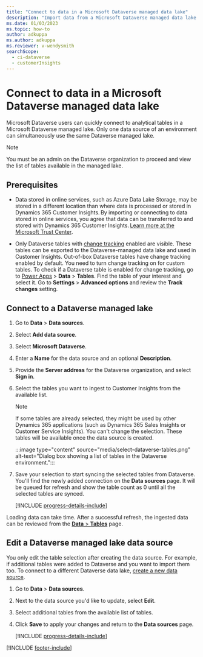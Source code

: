 ```yaml
---
title: "Connect to data in a Microsoft Dataverse managed data lake"
description: "Import data from a Microsoft Dataverse managed data lake."
ms.date: 01/03/2023
ms.topic: how-to
author: adkuppa
ms.author: adkuppa
ms.reviewer: v-wendysmith
searchScope: 
  - ci-dataverse
  - customerInsights
---
```


# Connect to data in a Microsoft Dataverse managed data lake

Microsoft Dataverse users can quickly connect to analytical tables in a Microsoft Dataverse managed lake. 
Only one data source of an environment can simultaneously use the same Dataverse managed lake.

> [!NOTE]
> You must be an admin on the Dataverse organization to proceed and view the list of tables available in the managed lake.

## Prerequisites

- Data stored in online services, such as Azure Data Lake Storage, may be stored in a different location than where data is processed or stored in Dynamics 365 Customer Insights. By importing or connecting to data stored in online services, you agree that data can be transferred to and stored with Dynamics 365 Customer Insights. [Learn more at the Microsoft Trust Center](https://www.microsoft.com/trust-center).

- Only Dataverse tables with [change tracking](/power-platform/admin/enable-change-tracking-control-data-synchronization) enabled are visible. These tables can be exported to the Dataverse-managed data lake and used in Customer Insights. Out-of-box Dataverse tables have change tracking enabled by default. You need to turn change tracking on for custom tables. To check if a Dataverse table is enabled for change tracking, go to [Power Apps](https://make.powerapps.com) > **Data** > **Tables**. Find the table of your interest and select it. Go to **Settings** > **Advanced options** and review the **Track changes** setting.

## Connect to a Dataverse managed lake

1. Go to **Data** > **Data sources**.

1. Select **Add data source**.

1. Select **Microsoft Dataverse**.

1. Enter a **Name** for the data source and an optional **Description**.

1. Provide the **Server address** for the Dataverse organization, and select **Sign in**.

1. Select the tables you want to ingest to Customer Insights from the available list.

   > [!NOTE]
   > If some tables are already selected, they might be used by other Dynamics 365 applications (such as Dynamics 365 Sales Insights or Customer Service Insights). You can't change the selection. These tables will be available once the data source is created.

    :::image type="content" source="media/select-dataverse-tables.png" alt-text="Dialog box showing a list of tables in the Dataverse environment.":::

1. Save your selection to start syncing the selected tables from Dataverse. You'll find the newly added connection on the **Data sources** page. It will be queued for refresh and show the table count as 0 until all the selected tables are synced.

   [!INCLUDE [progress-details-include](includes/progress-details-pane.md)]

Loading data can take time. After a successful refresh, the ingested data can be reviewed from the [**Data** > **Tables**](tables.md) page.

## Edit a Dataverse managed lake data source

You only edit the table selection after creating the data source. For example, if additional tables were added to Dataverse and you want to import them too.
To connect to a different Dataverse data lake, [create a new data source](#connect-to-a-dataverse-managed-lake).

1. Go to **Data** > **Data sources**.

1. Next to the data source you'd like to update, select **Edit**.

1. Select additional tables from the available list of tables.

1. Click **Save** to apply your changes and return to the **Data sources** page.

   [!INCLUDE [progress-details-include](includes/progress-details-pane.md)]


[!INCLUDE [footer-include](includes/footer-banner.md)]
